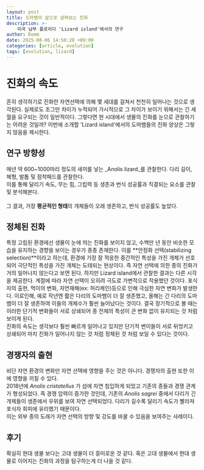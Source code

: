 ```yaml
---
layout: post
title: 도마뱀의 삶으로 살펴보는 진화
description: >-
    미국 남부 플로리다 'Lizard island'에서의 연구
author: Domm
date: 2025-08-06 14:50:20 +09:00
categories: [article, evolution]
tags: [evolution, lizard]
---
```


# 진화의 속도
흔히 생각하기로 진화란 자연선택에 의해 몇 세대를 걸쳐서 천천히 일어나는 것으로 생각된다. 실제로도 조그만 차이가 누적되어 가시적으로 그 차이가 보이기 위해서는 긴 세월을 요구되는 것이 일반적이다. 그렇다면 현 시대에서 생물의 진화를 눈으로 관찰하기는 어려운 것일까? 이번에 소개할 'Lizard island'에서의 도마뱀들의 진화 양상은 그렇지 않음을 제시한다. 

## 연구 방향성
매년 약 600~1000마리 정도의 새끼를 낳는 _Anolis lizard_를 관찰한다. 다리 길이, 체형, 발톱 및 점착패드를 관찰한다.  
이를 통해 달리기 속도, 무는 힘, 그립력 등 생존과 번식 성공률과 직결되는 요소를 관찰 및 분석해본다.  
<br>
그 결과, 가장 **평균적인 형태**의 개체들이 오래 생존하고, 번식 성공률도 높았다. 

## 정체된 진화
특정 고립된 환경에선 생물이 눈에 띄는 진화를 보이지 않고, 수백만 년 동안 비슷한 모습을 유지하는 경향을 보이는 경우가 종종 존재한다. 이를 **안정화 선택(stabilizing selection)**이라고 하는데, 환경에 가장 잘 적응한 중간적인 특성을 가진 개체가 선호되어 극단적인 특성을 가진 개체는 도태되는 현상이다. 즉 자연 선택에 의한 종의 진화가 거의 일어나지 않는다고 보면 된다. 하지만 Lizard island에서 관찰한 결과는 다른 시각을 제공한다. 계절에 따라 자연 선택이 오히려 극도로 가변적으로 작용했던 것이다. 포식자의 출현, 먹이의 변화, 자연재해(ex: 허리케인)등으로 인해 극심한 자연 변화가 발생한다. 이로인해, 예로 작년엔 짧은 다리의 도마뱀이 더 잘 생존했고, 올해는 긴 다리의 도마뱀이 더 잘 생존하여 이들의 개체수가 훨씬 늘어났다는 것이다. 결국 장기적으로 볼 때는 이러한 단기적 변화들이 서로 상쇄되어 종 전체의 특성이 큰 변화 없이 유지되는 것 처럼 보이게 된다.   
진화의 속도는 생각보다 훨씬 빠르게 일어나고 있지만 단기적 변이들이 서로 뒤엉키고 상쇄되어 마치 진화가 일어나지 않는 것 처럼 정체된 것 처럼 보일 수 있다는 것이다.

## 경쟁자의 출현
비단 자연 환경의 변화만 자연 선택에 영향을 주는 것은 아니다. 경쟁자의 출현 또한 이에 영향을 끼칠 수 있다.  
2018년에 _Anolis cristatellus_ 가 섬에 자연 침입하게 되었고 기존의 종들과 경쟁 관계가 형성되었다. 즉 경쟁 압력이 증가한 것인데, 기존의 _Anolis sagrei_ 중에서 다리가 긴 개체들이 생존에서 우위를 보여 자연 선택되었다. 다리가 길수록 달리기 속도가 빨라져 포식자 회피에 유리했기 때문이다.  
이는 외부 종의 도래가 자연 선택의 방향 및 강도를 바꿀 수 있음을 보여주는 사례이다.

## 후기
확실히 현대 생물 보다는 고대 생물이 더 흥미로운 것 같다. 혹은 고대 생물에서 현대 생물로 이어지는 진화의 과정을 탐구하는게 더 나을 것 같다. 
